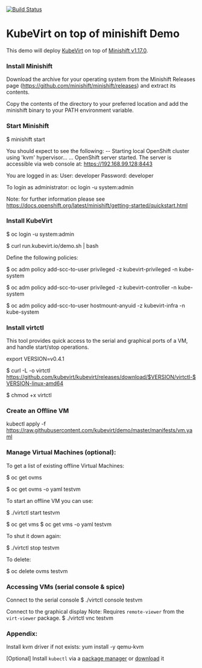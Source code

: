 [![Build Status](https://travis-ci.org/kubevirt/demo.svg?branch=master)](https://travis-ci.org/kubevirt/demo)

# KubeVirt on top of minishift Demo

This demo will deploy [KubeVirt](https://www.kubevirt.io) on top of [Minishift v1.17.0](https://www.openshift.org/minishift/).

### Install Minishift

Download the archive for your operating system from the Minishift Releases page (https://github.com/minishift/minishift/releases) and extract its contents.

Copy the contents of the directory to your preferred location and add the minishift binary to your PATH environment variable.


### Start Minishift
$ minishift start

You should expect to see the following:
-- Starting local OpenShift cluster using 'kvm' hypervisor...
...
   OpenShift server started.
   The server is accessible via web console at:
       https://192.168.99.128:8443

   You are logged in as:
       User:     developer
       Password: developer

   To login as administrator:
       oc login -u system:admin

Note: for further information please see https://docs.openshift.org/latest/minishift/getting-started/quickstart.html

### Install KubeVirt

$ oc login -u system:admin

$ curl run.kubevirt.io/demo.sh | bash

Define the following policies:

$ oc adm policy add-scc-to-user privileged -z kubevirt-privileged -n kube-system

$ oc adm policy add-scc-to-user privileged -z kubevirt-controller -n kube-system

$ oc adm policy add-scc-to-user hostmount-anyuid -z kubevirt-infra -n kube-system


### Install virtctl
This tool provides quick access to the serial and graphical ports of a VM, and handle start/stop operations.

export VERSION=v0.4.1

$ curl -L -o virtctl \
    https://github.com/kubevirt/kubevirt/releases/download/$VERSION/virtctl-$VERSION-linux-amd64

$ chmod +x virtctl


### Create an Offline  VM
kubectl apply -f https://raw.githubusercontent.com/kubevirt/demo/master/manifests/vm.yaml


### Manage Virtual Machines (optional):

To get a list of existing offline Virtual Machines:

$ oc get ovms

$ oc get ovms -o yaml testvm


To start an offline VM you can use:

$ ./virtctl start testvm

$ oc get vms
$ oc get vms -o yaml testvm


To shut it down again:

$ ./virtctl stop testvm

To delete:

$ oc delete ovms testvm


### Accessing VMs (serial console & spice)

Connect to the serial console
$ ./virtctl console testvm

Connect to the graphical display
Note: Requires `remote-viewer` from the `virt-viewer` package.
$ ./virtctl vnc testvm


### Appendix:

Install kvm driver if not exists:
 yum install -y qemu-kvm

[Optional]
Install `kubectl` via a [package manager](https://kubernetes.io/docs/tasks/tools/install-kubectl/#install-kubectl-binary-via-native-package-management) or [download](https://kubernetes.io/docs/tasks/tools/install-kubectl/#install-kubectl-binary-via-curl) it
